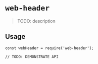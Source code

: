 # `web-header`

> TODO: description

## Usage

```
const webHeader = require('web-header');

// TODO: DEMONSTRATE API
```
